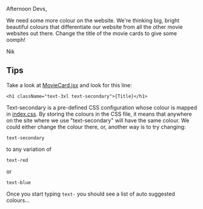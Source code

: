 Afternoon Devs,

We need some more colour on the website. We're thinking big, bright beautiful colours that differentiate our website from 
all the other movie websites out there. Change the title of the movie cards to give some oomph!

Nik


## Tips

Take a look at [MovieCard.jsx](../src/components/MovieCard.jsx) and look for this line:

`<h1 className="text-3xl text-secondary">{Title}</h1>`

Text-secondary is a pre-defined CSS configuration whose colour is mapped in [index.css](../src/index.css). By storing the colours
in the CSS file, it means that anywhere on the site where we use "text-secondary" will have the same colour. We could
either change the colour there, or, another way is to try changing:

`text-secondary`

to any variation of

`text-red`

or

`text-blue`

Once you start typing `text-` you should see a list of auto suggested colours...
